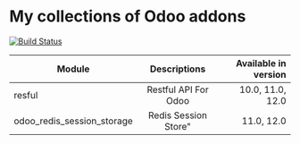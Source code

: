 # My collections of Odoo addons
[![Build Status](https://travis-ci.org/ajepe/odoo-addons.svg?branch=12.0)](https://travis-ci.com/ajepe/odoo-addons)

| Module       | Descriptions       | Available in version  |
| ------------- |:-------------:| -----:|
| resful    | Restful API For Odoo  | 10.0, 11.0, 12.0 |
| odoo_redis_session_storage    | Redis Session Store"  | 11.0, 12.0 |
